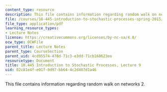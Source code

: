 ```yaml
---
content_type: resource
description: This file contains information regarding random walk on networks 2.
file: /courses/18-445-introduction-to-stochastic-processes-spring-2015/02c81e4fe01f0d97bb644c2d407d1a46_MIT18_445S15_lecture9.pdf
file_type: application/pdf
learning_resource_types:
- Lecture Notes
license: https://creativecommons.org/licenses/by-nc-sa/4.0/
ocw_type: OCWFile
parent_title: Lecture Notes
parent_type: CourseSection
parent_uid: 4cd95574-478d-71c3-e3dd-71cb168623ee
resourcetype: Document
title: 18.445 Introduction to Stochastic Processes, Lecture 9
uid: 02c81e4f-e01f-0d97-bb64-4c2d407d1a46
---
```

This file contains information regarding random walk on networks 2.